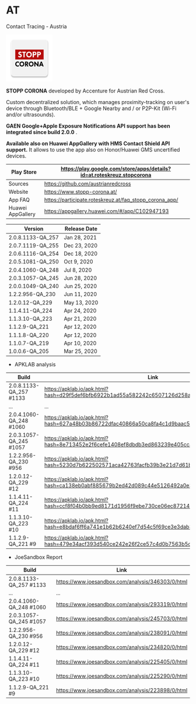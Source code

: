 # AT
Contact Tracing - Austria

![](apkicon_AT.png) 

**STOPP CORONA** developed by Accenture for Austrian Red Cross. 

Custom decentralized solution, which manages proximity-tracking on user's device through Bluetooth/BLE + Google Nearby and / or P2P-Kit (Wi-Fi and/or ultrasounds).

**GAEN Google+Apple Exposure Notifications API support has been integrated since build 2.0.0** .

**Available also on Huawei AppGallery with HMS Contact Shield API support.** It allows to use the app also on Honor/Huawei GMS uncertified devices. 

Play Store | https://play.google.com/store/apps/details?id=at.roteskreuz.stopcorona
-----------|-----------------------------------------------------------------------
Sources | https://github.com/austrianredcross
Website | https://www.stopp-corona.at/
App FAQ | https://participate.roteskreuz.at/faq_stopp_corona_app/
Huawei AppGallery | https://appgallery.huawei.com/#/app/C102947193

Version | Release Date
--------|-------------
2.0.8.1133-QA_257 | Jan 28, 2021
2.0.7.1119-QA_255 | Dec 23, 2020
2.0.6.1116-QA_254 | Dec 18, 2020
2.0.5.1081-QA_250 | Oct 9, 2020
2.0.4.1060-QA_248 | Jul 8, 2020
2.0.3.1057-QA_245 | Jun 28, 2020
2.0.0.1049-QA_240 | Jun 25, 2020
1.2.2.956-QA_230 | Jun 11, 2020
1.2.0.12-QA_229 | May 13, 2020
1.1.4.11-QA_224 | Apr 24, 2020
1.1.3.10-QA_223 | Apr 21, 2020
1.1.2.9-QA_221 | Apr 12, 2020
1.1.1.8-QA_220 | Apr 12, 2020
1.1.0.7-QA_219 | Apr 10, 2020
1.0.0.6-QA_205 | Mar 25, 2020


- APKLAB analysis

Build | Link
------|-----
2.0.8.1133-QA_257 #1133 | https://apklab.io/apk.html?hash=d29f5def6bfb6922b1ad55a582242c6507126d258ad5668e964d7f9f69e793fd
... | ...
2.0.4.1060-QA_248 #1060 | https://apklab.io/apk.html?hash=627a48b03b86722dfac40866a50ca8fa4c1d9baac5774a13657dd61babc581f6
2.0.3.1057-QA_245 #1057 | https://apklab.io/apk.html?hash=8e713452e2f6cefe1408ef8dbdb3ed863239e405cc468612c346047ccaf63d30
1.2.2.956-QA_230 #956 | https://apklab.io/apk.html?hash=5230d7b622502571aca42763facfb39b3e21d7d61ba631a14fd6a445b8612614
1.2.0.12-QA_229 #12 | https://apklab.io/apk.html?hash=ca138eb0abf885679b2ed42d089c44e5126492a0e394ae5dfa262a78dd69f2ff
1.1.4.11-QA_224 #11 | https://apklab.io/apk.html?hash=ccf8f04b0bb9ed8171d1956f9ebe730ce06ec872145d419b76c589c8d34df206
1.1.3.10-QA_223 #10 | https://apklab.io/apk.html?hash=e8bdaf6ff6a741e1b62b6240ef7d54c5f69ce3e3dab3a57db31c3faef73b4141
1.1.2.9-QA_221 #9 | https://apklab.io/apk.html?hash=479e34acf393d540ce242e26f2ce57c4d0b7563b5cb2c717e28ed590d2b893e9

- JoeSandbox Report

Build | Link
------|-----
2.0.8.1133-QA_257 #1133 | https://www.joesandbox.com/analysis/346303/0/html
... | ...
2.0.4.1060-QA_248 #1060 | https://www.joesandbox.com/analysis/293319/0/html
2.0.3.1057-QA_245 #1057 | https://www.joesandbox.com/analysis/245703/0/html
1.2.2.956-QA_230 #956 | https://www.joesandbox.com/analysis/238091/0/html
1.2.0.12-QA_229 #12 | https://www.joesandbox.com/analysis/234820/0/html
1.1.4.11-QA_224 #11 | https://www.joesandbox.com/analysis/225405/0/html
1.1.3.10-QA_223 #10 | https://www.joesandbox.com/analysis/225290/0/html
1.1.2.9-QA_221 #9 | https://www.joesandbox.com/analysis/223898/0/html
